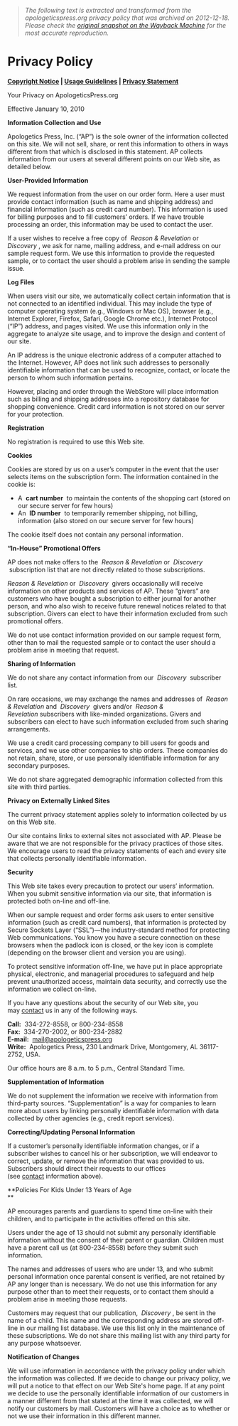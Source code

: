 > *The following text is extracted and transformed from the apologeticspress.org privacy policy that was archived on 2012-12-18. Please check the [original snapshot on the Wayback Machine](https://web.archive.org/web/20121218214415id_/http%3A//www.apologeticspress.org/PrivacyPolicy.aspx) for the most accurate reproduction.*

# Privacy Policy

**[Copyright Notice](https://web.archive.org/Copyright.aspx) | [Usage Guidelines](https://web.archive.org/Usage.aspx) | [Privacy Statement](https://web.archive.org/PrivacyPolicy.aspx)**

  
Your Privacy on ApologeticsPress.org

Effective January 10, 2010

**Information Collection and Use**

  
Apologetics Press, Inc. (“AP”) is the sole owner of the information collected on this site. We will not sell, share, or rent this information to others in ways different from that which is disclosed in this statement. AP collects information from our users at several different points on our Web site, as detailed below.

**User-Provided Information**

We request information from the user on our order form. Here a user must provide contact information (such as name and shipping address) and financial information (such as credit card number). This information is used for billing purposes and to fill customers’ orders. If we have trouble processing an order, this information may be used to contact the user.

If a user wishes to receive a free copy of  _Reason & Revelation_ or  _Discovery_ , we ask for name, mailing address, and e-mail address on our sample request form. We use this information to provide the requested sample, or to contact the user should a problem arise in sending the sample issue.

**Log Files**

When users visit our site, we automatically collect certain information that is not connected to an identified individual. This may include the type of computer operating system (e.g., Windows or Mac OS), browser (e.g., Internet Explorer, Firefox, Safari, Google Chrome etc.), Internet Protocol (“IP”) address, and pages visited. We use this information only in the aggregate to analyze site usage, and to improve the design and content of our site.

An IP address is the unique electronic address of a computer attached to the Internet. However, AP does not link such addresses to personally identifiable information that can be used to recognize, contact, or locate the person to whom such information pertains.

However, placing and order through the WebStore will place information such as billing and shipping addresses into a repository database for shopping convenience. Credit card information is not stored on our server for your protection.

**Registration**

No registration is required to use this Web site.

**Cookies**

Cookies are stored by us on a user’s computer in the event that the user selects items on the subscription form. The information contained in the cookie is:

  * A  **cart number**  to maintain the contents of the shopping cart (stored on our secure server for few hours)
  * An  **ID number**  to temporarily remember shipping, not billing, information (also stored on our secure server for few hours)



The cookie itself does not contain any personal information.

**“In-House” Promotional Offers**

AP does not make offers to the  _Reason & Revelation_ or  _Discovery_  subscription list that are not directly related to those subscriptions.

_Reason & Revelation_ or  _Discovery_  givers occasionally will receive information on other products and services of AP. These “givers” are customers who have bought a subscription to either journal for another person, and who also wish to receive future renewal notices related to that subscription. Givers can elect to have their information excluded from such promotional offers.

We do not use contact information provided on our sample request form, other than to mail the requested sample or to contact the user should a problem arise in meeting that request.

**Sharing of Information**

We do not share any contact information from our  _Discovery_  subscriber list.

On rare occasions, we may exchange the names and addresses of  _Reason & Revelation_ and  _Discovery_  givers and/or  _Reason & Revelation_ subscribers with like-minded organizations. Givers and subscribers can elect to have such information excluded from such sharing arrangements.

We use a credit card processing company to bill users for goods and services, and we use other companies to ship orders. These companies do not retain, share, store, or use personally identifiable information for any secondary purposes.

We do not share aggregated demographic information collected from this site with third parties.

**Privacy on Externally Linked Sites**

The current privacy statement applies solely to information collected by us on this Web site.

Our site contains links to external sites not associated with AP. Please be aware that we are not responsible for the privacy practices of those sites. We encourage users to read the privacy statements of each and every site that collects personally identifiable information.

**Security**

This Web site takes every precaution to protect our users’ information. When you submit sensitive information via our site, that information is protected both on-line and off-line.

When our sample request and order forms ask users to enter sensitive information (such as credit card numbers), that information is protected by Secure Sockets Layer (“SSL”)—the industry-standard method for protecting Web communications. You know you have a secure connection on these browsers when the padlock icon is closed, or the key icon is complete (depending on the browser client and version you are using).

To protect sensitive information off-line, we have put in place appropriate physical, electronic, and managerial procedures to safeguard and help prevent unauthorized access, maintain data security, and correctly use the information we collect on-line.

If you have any questions about the security of our Web site, you may [contact](https://web.archive.org/ContactUs.aspx) us in any of the following ways.

**Call:**  334-272-8558, or 800-234-8558  
**Fax:**  334-270-2002, or 800-234-2882  
**E-mail:**  [mail@apologeticspress.org](mailto:mail@apologeticspress.org)  
**Write:**  Apologetics Press, 230 Landmark Drive, Montgomery, AL 36117-2752, USA.

Our office hours are 8 a.m. to 5 p.m., Central Standard Time.

**Supplementation of Information**

We do not supplement the information we receive with information from third-party sources. “Supplementation” is a way for companies to learn more about users by linking personally identifiable information with data collected by other agencies (e.g., credit report services).

**Correcting/Updating Personal Information**

If a customer’s personally identifiable information changes, or if a subscriber wishes to cancel his or her subscription, we will endeavor to correct, update, or remove the information that was provided to us. Subscribers should direct their requests to our offices (see [contact](https://web.archive.org/PrivacyPolicy.aspx#Contact) information above).

**Policies For Kids Under 13 Years of Age  
**

AP encourages parents and guardians to spend time on-line with their children, and to participate in the activities offered on this site.

Users under the age of 13 should not submit any personally identifiable information without the consent of their parent or guardian. Children must have a parent call us (at 800-234-8558) before they submit such information.

The names and addresses of users who are under 13, and who submit personal information once parental consent is verified, are not retained by AP any longer than is necessary. We do not use this information for any purpose other than to meet their requests, or to contact them should a problem arise in meeting those requests.

Customers may request that our publication,  _Discovery_ , be sent in the name of a child. This name and the corresponding address are stored off-line in our mailing list database. We use this list only in the maintenance of these subscriptions. We do not share this mailing list with any third party for any purpose whatsoever.

**Notification of Changes**

We will use information in accordance with the privacy policy under which the information was collected. If we decide to change our privacy policy, we will put a notice to that effect on our Web Site's home page. If at any point we decide to use the personally identifiable information of our customers in a manner different from that stated at the time it was collected, we will notify our customers by mail. Customers will have a choice as to whether or not we use their information in this different manner.
